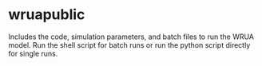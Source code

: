 # wruapublic

Includes the code, simulation parameters, and batch files to run the WRUA model. Run the shell script for batch runs or run the python script directly for single runs.
